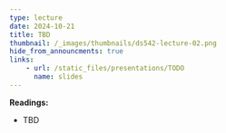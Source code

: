 ```yaml
---
type: lecture
date: 2024-10-21
title: TBD
thumbnail: /_images/thumbnails/ds542-lecture-02.png
hide_from_announcments: true
links:
    - url: /static_files/presentations/TODO
      name: slides
---
```

**Readings:**
- TBD

